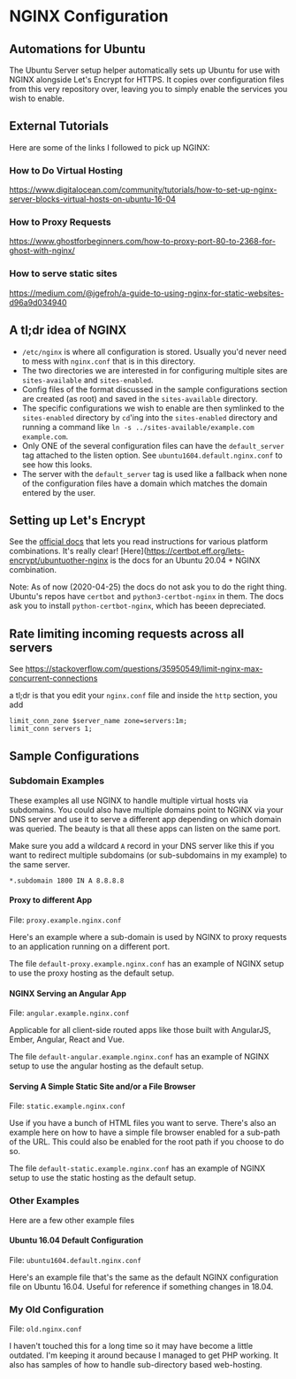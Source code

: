 # NGINX Configuration

## Automations for Ubuntu

The Ubuntu Server setup helper automatically sets up Ubuntu for use with NGINX
alongside Let's Encrypt for HTTPS. It copies over configuration files from this
very repository over, leaving you to simply enable the services you wish to
enable.

## External Tutorials

Here are some of the links I followed to pick up NGINX:

### How to Do Virtual Hosting

https://www.digitalocean.com/community/tutorials/how-to-set-up-nginx-server-blocks-virtual-hosts-on-ubuntu-16-04

### How to Proxy Requests

https://www.ghostforbeginners.com/how-to-proxy-port-80-to-2368-for-ghost-with-nginx/


### How to serve static sites

https://medium.com/@jgefroh/a-guide-to-using-nginx-for-static-websites-d96a9d034940

## A tl;dr idea of NGINX

* `/etc/nginx` is where all configuration is stored. Usually you'd never need to
  mess with `nginx.conf` that is in this directory.
* The two directories we are interested in for configuring multiple sites are
  `sites-available` and `sites-enabled`.
* Config files of the format discussed in the sample configurations section are
  created (as root) and saved in the `sites-available` directory.
* The specific configurations we wish to enable are then symlinked to the
  `sites-enabled` directory by `cd`'ing into the `sites-enabled` directory and
  running a command like `ln -s ../sites-available/example.com example.com`.
* Only ONE of the several configuration files can have the `default_server` tag
  attached to the listen option. See `ubuntu1604.default.nginx.conf` to see how
  this looks.
* The server with the `default_server` tag is used like a fallback when none of
  the configuration files have a domain which matches the domain entered by the
  user.

## Setting up Let's Encrypt

See the [official docs](https://certbot.eff.org/) that lets you read
instructions for various platform combinations. It's really clear!
[Here](https://certbot.eff.org/lets-encrypt/ubuntuother-nginx is the docs for
an Ubuntu 20.04 + NGINX combination.

Note: As of now (2020-04-25) the docs do not ask you to do the right thing.
Ubuntu's repos have `certbot` and `python3-certbot-nginx` in them. The docs ask
you to install `python-certbot-nginx`, which has beeen depreciated.

## Rate limiting incoming requests across all servers

See https://stackoverflow.com/questions/35950549/limit-nginx-max-concurrent-connections

a tl;dr is that you edit your `nginx.conf` file and inside the `http` section,
you add

```
limit_conn_zone $server_name zone=servers:1m;
limit_conn servers 1;
```

## Sample Configurations

### Subdomain Examples

These examples all use NGINX to handle multiple virtual hosts via subdomains.
You could also have multiple domains point to NGINX via your DNS server and use
it to serve a different app depending on which domain was queried. The beauty is
that all these apps can listen on the same port.

Make sure you add a wildcard `A` record in your DNS server like this if you want
to redirect multiple subdomains (or sub-subdomains in my example) to the same
server.

```
*.subdomain 1800 IN A 8.8.8.8
```

#### Proxy to different App

File: `proxy.example.nginx.conf`

Here's an example where a sub-domain is used by NGINX to proxy requests to an
application running on a different port.

The file `default-proxy.example.nginx.conf` has an example of NGINX setup to
use the proxy hosting as the default setup.

#### NGINX Serving an Angular App

File: `angular.example.nginx.conf`

Applicable for all client-side routed apps like those built with AngularJS,
Ember, Angular, React and Vue.

The file `default-angular.example.nginx.conf` has an example of NGINX setup to
use the angular hosting as the default setup.

#### Serving A Simple Static Site and/or a File Browser

File: `static.example.nginx.conf`

Use if you have a bunch of HTML files you want to serve. There's also an example
here on how to have a simple file browser enabled for a sub-path of the URL.
This could also be enabled for the root path if you choose to do so.

The file `default-static.example.nginx.conf` has an example of NGINX setup to
use the static hosting as the default setup.

### Other Examples

Here are a few other example files

#### Ubuntu 16.04 Default Configuration

File: `ubuntu1604.default.nginx.conf`

Here's an example file that's the same as the default NGINX configuration file
on Ubuntu 16.04. Useful for reference if something changes in 18.04.

### My Old Configuration

File: `old.nginx.conf`

I haven't touched this for a long time so it may have become a little outdated.
I'm keeping it around because I managed to get PHP working. It also has samples
of how to handle sub-directory based web-hosting.
